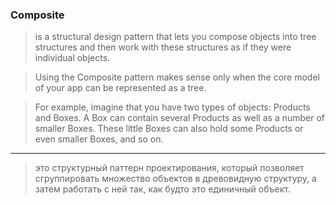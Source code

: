 ### Composite
> is a structural design pattern that lets you compose objects into tree structures and then work with these structures as if they were individual objects.

> Using the Composite pattern makes sense only when the core model of your app can be represented as a tree.

> For example, imagine that you have two types of objects: Products and Boxes. A Box can contain several Products as well as a number of smaller Boxes. These little Boxes can also hold some Products or even smaller Boxes, and so on.

---
> это структурный паттерн проектирования, который позволяет сгруппировать множество объектов в древовидную структуру, а затем работать с ней так, как будто это единичный объект.